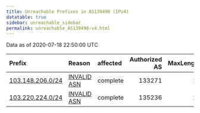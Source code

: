 ```yaml
---
title: Unreachable Prefixes in AS139490 (IPv4)
datatable: true
sidebar: unreachable_sidebar
permalink: unreachable_AS139490-v4.html
---
```


Data as of 2020-07-18 22:50:00 UTC


<div class="datatable-begin"></div>

| Prefix                                                     | Reason                                                                                                   | affected   |   Authorized AS |   MaxLength | Anchor                                       |   unreachable /24s |
|:-----------------------------------------------------------|:---------------------------------------------------------------------------------------------------------|:-----------|----------------:|------------:|:---------------------------------------------|-------------------:|
| [103.148.206.0/24](https://stat.ripe.net/103.148.206.0/24) | [INVALID ASN](https://rpki-validator.ripe.net/announcement-preview?asn=AS139490&prefix=103.148.206.0/24) | complete   |          133271 |          24 | [APNIC](unreachable_APNIC_RPKI_Root-v4.html) |                  1 |
| [103.220.224.0/24](https://stat.ripe.net/103.220.224.0/24) | [INVALID ASN](https://rpki-validator.ripe.net/announcement-preview?asn=AS139490&prefix=103.220.224.0/24) | complete   |          135236 |          24 | [APNIC](unreachable_APNIC_RPKI_Root-v4.html) |                  1 |

<div class="datatable-end"></div>
